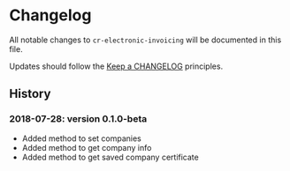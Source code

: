 # Changelog

All notable changes to `cr-electronic-invoicing` will be documented in this file.

Updates should follow the [Keep a CHANGELOG](http://keepachangelog.com/) principles.

## History

### 2018-07-28: version 0.1.0-beta

- Added method to set companies
- Added method to get company info
- Added method to get saved company certificate
